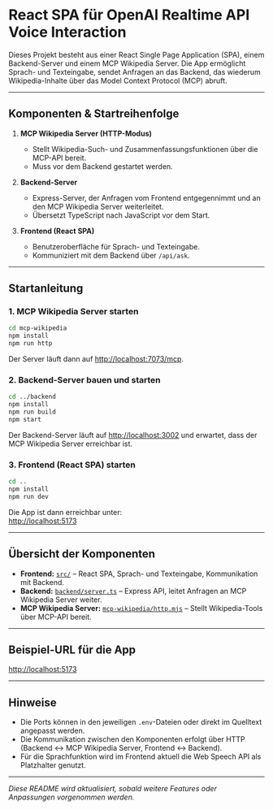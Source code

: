 # React SPA für OpenAI Realtime API Voice Interaction

Dieses Projekt besteht aus einer React Single Page Application (SPA), einem Backend-Server und einem MCP Wikipedia Server. Die App ermöglicht Sprach- und Texteingabe, sendet Anfragen an das Backend, das wiederum Wikipedia-Inhalte über das Model Context Protocol (MCP) abruft.

---

## Komponenten & Startreihenfolge

1. **MCP Wikipedia Server (HTTP-Modus)**
   - Stellt Wikipedia-Such- und Zusammenfassungsfunktionen über die MCP-API bereit.
   - Muss vor dem Backend gestartet werden.

2. **Backend-Server**
   - Express-Server, der Anfragen vom Frontend entgegennimmt und an den MCP Wikipedia Server weiterleitet.
   - Übersetzt TypeScript nach JavaScript vor dem Start.

3. **Frontend (React SPA)**
   - Benutzeroberfläche für Sprach- und Texteingabe.
   - Kommuniziert mit dem Backend über `/api/ask`.

---

## Startanleitung

### 1. MCP Wikipedia Server starten

```bash
cd mcp-wikipedia
npm install
npm run http
```
Der Server läuft dann auf [http://localhost:7073/mcp](http://localhost:7073/mcp).

### 2. Backend-Server bauen und starten

```bash
cd ../backend
npm install
npm run build
npm start
```
Der Backend-Server läuft auf [http://localhost:3002](http://localhost:3002) und erwartet, dass der MCP Wikipedia Server erreichbar ist.

### 3. Frontend (React SPA) starten

```bash
cd ..
npm install
npm run dev
```
Die App ist dann erreichbar unter:  
[http://localhost:5173](http://localhost:5173)

---

## Übersicht der Komponenten

- **Frontend:** [`src/`](src/) – React SPA, Sprach- und Texteingabe, Kommunikation mit Backend.
- **Backend:** [`backend/server.ts`](backend/server.ts) – Express API, leitet Anfragen an MCP Wikipedia Server weiter.
- **MCP Wikipedia Server:** [`mcp-wikipedia/http.mjs`](mcp-wikipedia/http.mjs) – Stellt Wikipedia-Tools über MCP-API bereit.

---

## Beispiel-URL für die App

[http://localhost:5173](http://localhost:5173)

---

## Hinweise

- Die Ports können in den jeweiligen `.env`-Dateien oder direkt im Quelltext angepasst werden.
- Die Kommunikation zwischen den Komponenten erfolgt über HTTP (Backend ↔ MCP Wikipedia Server, Frontend ↔ Backend).
- Für die Sprachfunktion wird im Frontend aktuell die Web Speech API als Platzhalter genutzt.

---

*Diese README wird aktualisiert, sobald weitere Features oder Anpassungen vorgenommen werden.*